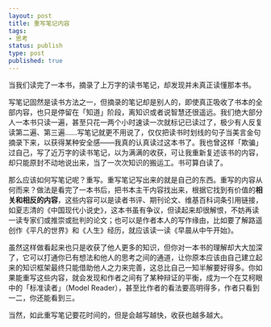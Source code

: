 ```yaml
---
layout: post
title: 重写笔记内容
tags: 
- 思考
status: publish
type: post
published: true
---
```


当我们读完了一本书，摘录了上万字的读书笔记，却发现并未真正读懂那本书。

写笔记固然是读书方法之一，但摘录的笔记却是别人的，即使真正吸收了书本的全部内容，也只是停留在「知道」阶段，离知识或者说智慧还很遥远。我们绝大部分人一本书只读一遍，甚至只花一两个小时速读一次就标记已读过了，极少有人反复读第二遍、第三遍……写笔记就更不用说了，仅仅把读书时划线的句子当美言金句摘录下来，以获得某种安全感——我真的认真读过这本书了。我也曾这样「欺骗」过自己，写了近万字的读书笔记，以为满满的收获，可让我重新复述该书的内容，却只能原封不动地说出来，当了一次次知识的搬运工。书可算白读了。

那么应该如何写笔记呢？重写。重写笔记写出来的就是自己的东西。重写的内容从何而来？做法是看完了一本书后，把书本主干内容找出来，根据它找到有价值的**相关和相反的内容**，这些内容可以是读者书评、期刊论文、维基百科词条引用链接，如夏志清的《中国现代小说史》，这本书虽有争议，但读起来却很解恨，不妨再读一读专家们或推崇或批判的论文；也可以是作者本人的写作缘由，比如要了解路遥创作《平凡的世界》和《人生》经历，就应该读一读《早晨从中午开始》。

虽然这样做看起来也只是收获了他人更多的知识，但你对一本书的理解却大大加深了，它可以打通你已有想法和他人的思考之间的通道，让你原本应该由自己建立起来的知识框架最终只能借助他人之力来完善，这总比自己一知半解要好得多。你如果能重写这些内容，就会发现和作者之间有了某种辩证的平衡，成为一个在艾柯眼中的「标准读者」（Model Reader），甚至比作者的看法要高明得多，作者只看到一二，你还能看到三。

当然，如此重写笔记要花时间的，但是会越写越快，收获也越多越大。
